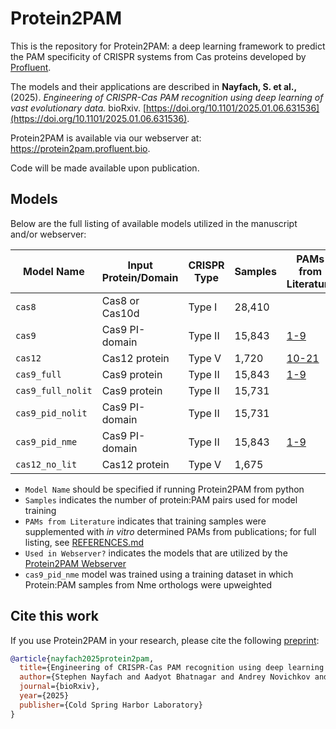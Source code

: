 
# Protein2PAM

This is the repository for Protein2PAM: a deep learning framework to predict the PAM specificity of CRISPR systems from Cas proteins developed by [Profluent](https://www.profluent.bio/).

The models and their applications are described in **Nayfach, S. et al.,** (2025). *Engineering of CRISPR-Cas PAM recognition using deep learning of vast evolutionary data.* bioRxiv. [https://doi.org/10.1101/2025.01.06.631536](https://doi.org/10.1101/2025.01.06.631536).

Protein2PAM is available via our webserver at: https://protein2pam.profluent.bio.

Code will be made available upon publication.

## Models

Below are the full listing of available models utilized in the manuscript and/or webserver:

| Model Name       | Input Protein/Domain | CRISPR Type     | Samples  | PAMs from Literature         | Used in Webserver?  |
|-------------------|---------------------|-----------------|----------|------------------------------|---------------------|
| `cas8`            | Cas8 or Cas10d      | Type I          | 28,410   |                              | ✅                  |
| `cas9`            | Cas9 PI-domain      | Type II         | 15,843   | [1-9](docs/REFERENCES.md)   | ✅                  |
| `cas12`           | Cas12 protein       | Type V          | 1,720    | [10-21](docs/REFERENCES.md)  | ✅                  |
| `cas9_full`       | Cas9 protein        | Type II         | 15,843   | [1-9](docs/REFERENCES.md)   | ❌                  |
| `cas9_full_nolit` | Cas9 protein        | Type II         | 15,731   |                              | ❌                  |
| `cas9_pid_nolit`  | Cas9 PI-domain      | Type II         | 15,731   |                              | ❌                  |
| `cas9_pid_nme`    | Cas9 PI-domain      | Type II         | 15,843   | [1-9](docs/REFERENCES.md)   | ❌                  |
| `cas12_no_lit`    | Cas12 protein       | Type V          | 1,675    |                              | ❌                  |


- `Model Name` should be specified if running Protein2PAM from python
- `Samples` indicates the number of protein:PAM pairs used for model training
- `PAMs from Literature` indicates that training samples were supplemented with *in vitro* determined PAMs from publications; for full listing, see [REFERENCES.md](docs/REFERENCES.md)
- `Used in Webserver?` indicates the models that are utilized by the [Protein2PAM Webserver](https://protein2pam.profluent.bio/)
- `cas9_pid_nme` model was trained using a training dataset in which Protein:PAM samples from Nme orthologs were upweighted

## Cite this work

If you use Protein2PAM in your research, please cite the following [preprint](https://doi.org/10.1101/2025.01.06.631536):
  
```bibtex
@article{nayfach2025protein2pam,
  title={Engineering of CRISPR-Cas PAM recognition using deep learning of vast evolutionary data},
  author={Stephen Nayfach and Aadyot Bhatnagar and Andrey Novichkov and Gabriella O. Estevam and Nahye Kim and Emily Hill and Jeffrey A. Ruffolo and Rachel Silverstein and Joseph Gallagher and Benjamin Kleinstiver and Alexander J. Meeske and Peter Cameron and Ali Madani},
  journal={bioRxiv},
  year={2025}
  publisher={Cold Spring Harbor Laboratory}
}
```
